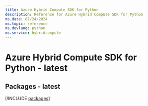 ```yaml
---
title: Azure Hybrid Compute SDK for Python
description: Reference for Azure Hybrid Compute SDK for Python
ms.date: 07/24/2024
ms.topic: reference
ms.devlang: python
ms.service: hybridcompute
---
```

# Azure Hybrid Compute SDK for Python - latest
## Packages - latest
[!INCLUDE [packages](hybrid-compute-index.md)]